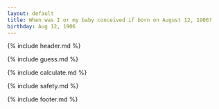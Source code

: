 ```yaml
---
layout: default
title: When was I or my baby conceived if born on August 12, 1906?
birthday: Aug 12, 1906
---
```


{% include header.md %}

{% include guess.md %}

{% include calculate.md %}

{% include safety.md %}

{% include footer.md %}




